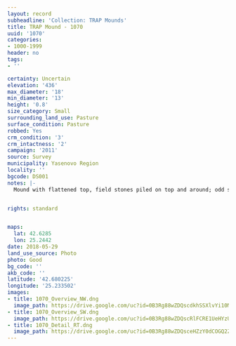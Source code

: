 ```yaml
---
layout: record
subheadline: 'Collection: TRAP Mounds'
title: TRAP Mound - 1070
uuid: '1070'
categories:
- 1000-1999
header: no
tags:
- ''

certainty: Uncertain
elevation: '436'
max_diameter: '18'
min_diameter: '13'
height: '0.8'
size_category: Small
surrounding_land_use: Pasture
surface_condition: Pasture
robbed: Yes
crm_condition: '3'
crm_intactness: '2'
campaign: '2011'
source: Survey
municipality: Yasenovo Region
locality: ''
bgcode: DS001
notes: |-
  Mound with flattened top, field stones piled on top and around; odd shape - squarish and flattened.


rights: standard


maps:
  lat: 42.6285
  lon: 25.2442
date: 2018-05-29
land_use_source: Photo
photo: Good
bg_code: ''
akb_code: ''
latitude: '42.680225'
longitude: '25.233502'
images:
- title: 1070_Overview_NW.dng
  image_path: https://drive.google.com/uc?id=0B3Rg88wZDQscdkhSSXlvYi10MHc
- title: 1070_Overview_SW.dng
  image_path: https://drive.google.com/uc?id=0B3Rg88wZDQscRlFCRE1UeHYzUDg
- title: 1070_Detail_RT.dng
  image_path: https://drive.google.com/uc?id=0B3Rg88wZDQsceHZzY0dCOGQ2ZFk
---
```

